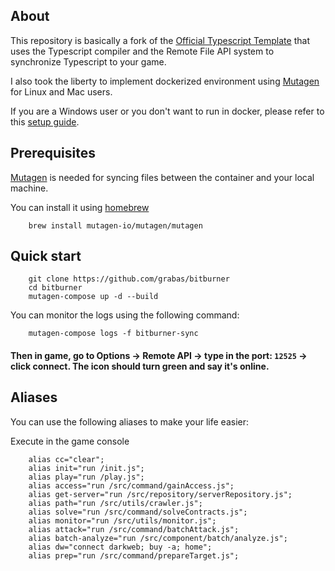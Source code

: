 ## About
This repository is basically a fork of the [Official Typescript Template](https://github.com/bitburner-official/typescript-template) that uses the Typescript compiler and the Remote File API system to synchronize Typescript to your game.

I also took the liberty to implement dockerized environment using [Mutagen](https://mutagen.io) for Linux and Mac users.

If you are a Windows user or you don't want to run in docker, please refer to this [setup guide](https://github.com/bitburner-official/typescript-template).

## Prerequisites
[Mutagen](https://mutagen.io) is needed for syncing files between the container and your local machine.

You can install it using [homebrew](https://brew.sh)

```
    brew install mutagen-io/mutagen/mutagen
```



## Quick start

```
    git clone https://github.com/grabas/bitburner
    cd bitburner
    mutagen-compose up -d --build
```

You can monitor the logs using the following command:

```
    mutagen-compose logs -f bitburner-sync
```

#### Then in game, go to Options -> Remote API -> type in the port: `12525` -> click connect. The icon should turn green and say it's online.

## Aliases
You can use the following aliases to make your life easier:

Execute in the game console

```
    alias cc="clear";
    alias init="run /init.js";
    alias play="run /play.js";
    alias access="run /src/command/gainAccess.js";
    alias get-server="run /src/repository/serverRepository.js";
    alias path="run /src/utils/crawler.js";
    alias solve="run /src/command/solveContracts.js";
    alias monitor="run /src/utils/monitor.js";
    alias attack="run /src/command/batchAttack.js";
    alias batch-analyze="run /src/component/batch/analyze.js";
    alias dw="connect darkweb; buy -a; home";
    alias prep="run /src/command/prepareTarget.js";
```